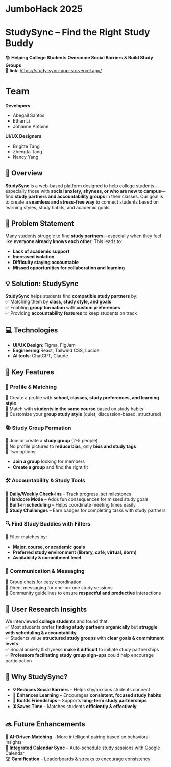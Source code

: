 # **JumboHack 2025**

# **StudySync – Find the Right Study Buddy**  
📚 **Helping College Students Overcome Social Barriers & Build Study Groups**  
🔗 **link**: https://study-sync-app-six.vercel.app/

# **Team**
**Developers**
- Abegail Santos
- Ethan Li
- Johanne Antoine 

**UI/UX Designers**
- Brigitte Tang
- Zhengfa Tang
- Nancy Yang

## **🚀 Overview**  
**StudySync** is a web-based platform designed to help college students—especially those with **social anxiety, shyness, or who are new to campus**—find **study partners and accountability groups** in their classes. Our goal is to create a **seamless and stress-free way** to connect students based on learning styles, study habits, and academic goals.

## **🎯 Problem Statement**  
Many students struggle to find **study partners**—especially when they feel like **everyone already knows each other**. This leads to:  
- **Lack of academic support**  
- **Increased isolation**  
- **Difficulty staying accountable**  
- **Missed opportunities for collaboration and learning**  

## **💡 Solution: StudySync**  
**StudySync** helps students find **compatible study partners** by:  
✅ Matching them by **class, study style, and goals**  
✅ Enabling **group formation** with **custom preferences**  
✅ Providing **accountability features** to keep students on track  

## **💻 Technologies**  
- **UI/UX Design**: Figma, FigJam
- **Engineering**:React, Tailwind CSS, Lucide
- **AI tools**: ChatGPT, Claude

## **🎯 Key Features**  

### **👤 Profile & Matching**  
🔹 Create a profile with **school, classes, study preferences, and learning style**  
🔹 Match with **students in the same course** based on study habits  
🔹 Customize your **group study style** (quiet, discussion-based, structured)  

### **📚 Study Group Formation**  
🔹 Join or create a **study group** (2-5 people)  
🔹 No profile pictures to **reduce bias**, only **bios and study tags**  
🔹 Two options:  
   - **Join a group** looking for members  
   - **Create a group** and find the right fit  

### **🛠 Accountability & Study Tools**  
🔹 **Daily/Weekly Check-ins** – Track progress, set milestones  
🔹 **Hardcore Mode** – Adds fun consequences for missed study goals  
🔹 **Built-in scheduling** – Helps coordinate meeting times easily  
🔹 **Study Challenges** – Earn badges for completing tasks with study partners  

### **🔍 Find Study Buddies with Filters**  
🔹 Filter matches by:  
   - **Major, course, or academic goals**  
   - **Preferred study environment (library, café, virtual, dorm)**  
   - **Availability & commitment level**  

### **💬 Communication & Messaging**  
🔹 Group chats for easy coordination  
🔹 Direct messaging for one-on-one study sessions  
🔹 Community guidelines to ensure **respectful and productive** interactions  

## **🔬 User Research Insights**  
We interviewed **college students** and found that:  
✅ Most students prefer **finding study partners organically** but **struggle with scheduling & accountability**  
✅ Students value **structured study groups** with **clear goals & commitment levels**  
✅ Social anxiety & shyness **make it difficult** to initiate study partnerships  
✅ **Professors facilitating study group sign-ups** could help encourage participation  

## **🌟 Why StudySync?**  
- **💡 Reduces Social Barriers** – Helps shy/anxious students connect  
- **📖 Enhances Learning** – Encourages **consistent, focused study habits**  
- **🤝 Builds Friendships** – Supports **long-term study partnerships**  
- **⏳ Saves Time** – Matches students **efficiently & effectively**  

## **🔜 Future Enhancements**  
🚀 **AI-Driven Matching** – More intelligent pairing based on behavioral insights  
📆 **Integrated Calendar Sync** – Auto-schedule study sessions with Google Calendar  
🏆 **Gamification** – Leaderboards & streaks to encourage consistency  
